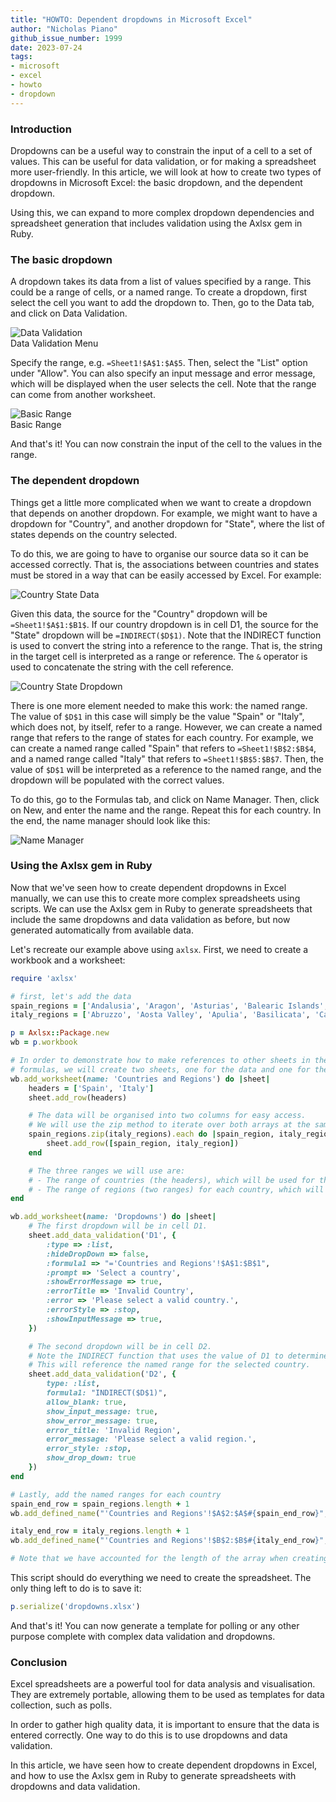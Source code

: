 ```yaml
---
title: "HOWTO: Dependent dropdowns in Microsoft Excel"
author: "Nicholas Piano"
github_issue_number: 1999
date: 2023-07-24
tags:
- microsoft
- excel
- howto
- dropdown
---
```


### Introduction

Dropdowns can be a useful way to constrain the input of a cell to a set of values. This can be useful for data validation, or for making a spreadsheet more user-friendly. In this article, we will look at how to create two types of dropdowns in Microsoft Excel: the basic dropdown, and the dependent dropdown.

Using this, we can expand to more complex dropdown dependencies and spreadsheet generation that includes validation using the Axlsx gem in Ruby.

### The basic dropdown

A dropdown takes its data from a list of values specified by a range. This could be a range of cells, or a named range. To create a dropdown, first select the cell you want to add the dropdown to. Then, go to the Data tab, and click on Data Validation.

![Data Validation](/blog/2023/07/howto-dependent-dropdowns-in-microsoft-excel/00_data_validation.png)<br>
Data Validation Menu

Specify the range, e.g. `=Sheet1!$A$1:$A$5`. Then, select the "List" option under "Allow". You can also specify an input message and error message, which will be displayed when the user selects the cell. Note that the range can come from another worksheet.

![Basic Range](/blog/2023/07/howto-dependent-dropdowns-in-microsoft-excel/01_basic_range.png)<br>
Basic Range

And that's it! You can now constrain the input of the cell to the values in the range.

### The dependent dropdown

Things get a little more complicated when we want to create a dropdown that depends on another dropdown. For example, we might want to have a dropdown for "Country", and another dropdown for "State", where the list of states depends on the country selected.

To do this, we are going to have to organise our source data so it can be accessed correctly. That is, the associations between countries and states must be stored in a way that can be easily accessed by Excel. For example:

![Country State Data](/blog/2023/07/howto-dependent-dropdowns-in-microsoft-excel/02_country_state_data.png)<br>

Given this data, the source for the "Country" dropdown will be `=Sheet1!$A$1:$B1$`. If our country dropdown is in cell D1, the source for the "State" dropdown will be `=INDIRECT($D$1)`. Note that the INDIRECT function is used to convert the string into a reference to the range. That is, the string in the target cell is interpreted as a range or reference. The `&` operator is used to concatenate the string with the cell reference.

![Country State Dropdown](/blog/2023/07/howto-dependent-dropdowns-in-microsoft-excel/03_country_state_dropdown.png)<br>

There is one more element needed to make this work: the named range. The value of `$D$1` in this case will simply be the value "Spain" or "Italy", which does not, by itself, refer to a range. However, we can create a named range that refers to the range of states for each country. For example, we can create a named range called "Spain" that refers to `=Sheet1!$B$2:$B$4`, and a named range called "Italy" that refers to `=Sheet1!$B$5:$B$7`. Then, the value of `$D$1` will be interpreted as a reference to the named range, and the dropdown will be populated with the correct values.

To do this, go to the Formulas tab, and click on Name Manager. Then, click on New, and enter the name and the range. Repeat this for each country. In the end, the name manager should look like this:

![Name Manager](/blog/2023/07/howto-dependent-dropdowns-in-microsoft-excel/04_name_manager.png)<br>

### Using the Axlsx gem in Ruby

Now that we've seen how to create dependent dropdowns in Excel manually, we can use this to create more complex spreadsheets using scripts. We can use the Axlsx gem in Ruby to generate spreadsheets that include the same dropdowns and data validation as before, but now generated automatically from available data.

Let's recreate our example above using `axlsx`. First, we need to create a workbook and a worksheet:

```ruby
require 'axlsx'

# first, let's add the data
spain_regions = ['Andalusia', 'Aragon', 'Asturias', 'Balearic Islands', 'Basque Country', 'Canary Islands', 'Cantabria', 'Castile and Leon', 'Castile-La Mancha', 'Catalonia', 'Ceuta', 'Extremadura', 'Galicia', 'La Rioja', 'Madrid', 'Melilla', 'Murcia', 'Navarre', 'Valencian Community']
italy_regions = ['Abruzzo', 'Aosta Valley', 'Apulia', 'Basilicata', 'Calabria', 'Campania', 'Emilia-Romagna', 'Friuli-Venezia Giulia', 'Lazio', 'Liguria', 'Lombardy', 'Marche', 'Molise', 'Piedmont', 'Sardinia', 'Sicily', 'Trentino-South Tyrol', 'Tuscany', 'Umbria', 'Veneto']

p = Axlsx::Package.new
wb = p.workbook

# In order to demonstrate how to make references to other sheets in the revelant
# formulas, we will create two sheets, one for the data and one for the dropdowns.
wb.add_worksheet(name: 'Countries and Regions') do |sheet|
    headers = ['Spain', 'Italy']
    sheet.add_row(headers)

    # The data will be organised into two columns for easy access.
    # We will use the zip method to iterate over both arrays at the same time.
    spain_regions.zip(italy_regions).each do |spain_region, italy_region|
        sheet.add_row([spain_region, italy_region])
    end

    # The three ranges we will use are:
    # - The range of countries (the headers), which will be used for the first dropdown.
    # - The range of regions (two ranges) for each country, which will be used for the second dropdown.
end

wb.add_worksheet(name: 'Dropdowns') do |sheet|
    # The first dropdown will be in cell D1.
    sheet.add_data_validation('D1', {
        :type => :list,
        :hideDropDown => false,
        :formula1 => "='Countries and Regions'!$A$1:$B$1",
        :prompt => 'Select a country',
        :showErrorMessage => true,
        :errorTitle => 'Invalid Country',
        :error => 'Please select a valid country.',
        :errorStyle => :stop,
        :showInputMessage => true,
    })

    # The second dropdown will be in cell D2.
    # Note the INDIRECT function that uses the value of D1 to determine the range.
    # This will reference the named range for the selected country.
    sheet.add_data_validation('D2', {
        type: :list,
        formula1: "INDIRECT($D$1)",
        allow_blank: true,
        show_input_message: true,
        show_error_message: true,
        error_title: 'Invalid Region',
        error_message: 'Please select a valid region.',
        error_style: :stop,
        show_drop_down: true
    })
end

# Lastly, add the named ranges for each country
spain_end_row = spain_regions.length + 1
wb.add_defined_name("'Countries and Regions'!$A$2:$A$#{spain_end_row}", { :name => "Spain" })

italy_end_row = italy_regions.length + 1
wb.add_defined_name("'Countries and Regions'!$B$2:$B$#{italy_end_row}", { :name => "Italy" })

# Note that we have accounted for the length of the array when creating the named range.
```

This script should do everything we need to create the spreadsheet. The only thing left to do is to save it:

```ruby
p.serialize('dropdowns.xlsx')
```

And that's it! You can now generate a template for polling or any other purpose complete with complex data validation and dropdowns.

### Conclusion

Excel spreadsheets are a powerful tool for data analysis and visualisation. They are extremely portable, allowing them to be used as templates for data collection, such as polls.

In order to gather high quality data, it is important to ensure that the data is entered correctly. One way to do this is to use dropdowns and data validation.

In this article, we have seen how to create dependent dropdowns in Excel, and how to use the Axlsx gem in Ruby to generate spreadsheets with dropdowns and data validation.